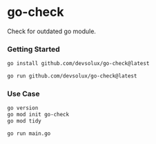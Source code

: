 # go-check

Check for outdated go module.

### Getting Started

```sh
go install github.com/devsolux/go-check@latest

go run github.com/devsolux/go-check@latest
```

### Use Case
```bash
go version
go mod init go-check
go mod tidy

go run main.go
```